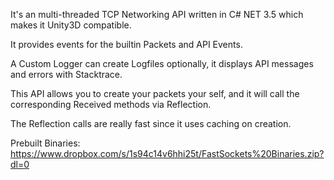 It's an multi-threaded TCP Networking API written in C# NET 3.5 which makes it Unity3D compatible. 

It provides events for the builtin Packets and API Events.

A Custom Logger can create Logfiles optionally, it displays API messages and errors with Stacktrace. 

This API allows you to create your packets your self, and it will call the corresponding Received methods via Reflection.

The Reflection calls are really fast since it uses caching on creation.

Prebuilt Binaries:
https://www.dropbox.com/s/1s94c14v6hhi25t/FastSockets%20Binaries.zip?dl=0
